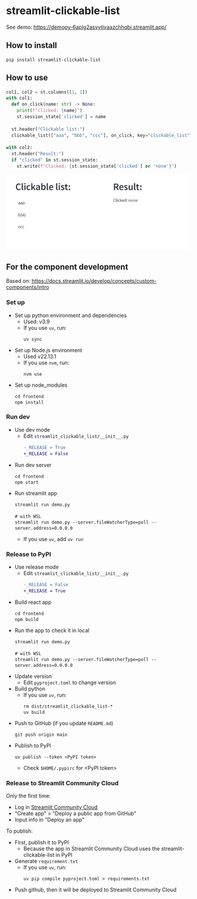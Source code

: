 # streamlit-clickable-list

See demo: https://demopy-6aplg2asvytivaazchhqbj.streamlit.app/

## How to install
```
pip install streamlit-clickable-list
```

## How to use

```python
col1, col2 = st.columns([1, 1])
with col1:
  def on_click(name: str) -> None:
    print(f"clicked: {name}")
    st.session_state['clicked'] = name

  st.header("Clickable list:")
  clickable_list(["aaa", "bbb", "ccc"], on_click, key="clickable_list")

with col2:
  st.header("Result:")
  if "clicked" in st.session_state:
    st.write(f"Clicked: {st.session_state['clicked'] or 'none'}")

```

![streamlit-clickable-list_demo](./streamlit-clickable-list_demo.gif)

## For the component development

Based on: https://docs.streamlit.io/develop/concepts/custom-components/intro

### Set up

- Set up python environment and dependencies
  - Used: v3.9
  - If you use `uv`, run:
    ```
    uv sync
    ```
- Set up Node.js environment
  - Used v22.13.1
  - If you use `nvm`, run:
    ```
    nvm use
    ```
- Set up node_modules
  ```
  cd frontend
  npm install
  ```

### Run dev

- Use dev mode
  - Edit `streamlit_clickable_list/__init__.py`
    ```diff
    -_RELEASE = True
    +_RELEASE = False
    ```
- Run dev server
  ```
  cd frontend
  npm start
  ```
- Run streamlit app
  ```
  streamlit run demo.py

  # with WSL
  streamlit run demo.py --server.fileWatcherType=poll --server.address=0.0.0.0
  ```
  - If you use `uv`, add `uv run`

### Release to PyPI

- Use release mode
  - Edit `streamlit_clickable_list/__init__.py`
    ```diff
    -_RELEASE = False
    +_RELEASE = True
    ```
- Build react app
  ```
  cd frontend
  npm build
  ```
- Run the app to check it in local
  ```
  streamlit run demo.py

  # with WSL
  streamlit run demo.py --server.fileWatcherType=poll --server.address=0.0.0.0
  ```
- Update version
  - Edit `pyproject.toml` to change version
- Build python
  - If you use `uv`, run:
    ```
    rm dist/streamlit_clickable_list-*
    uv build
    ```
- Push to GitHub (if you update `README.md`)
  ```
  git push origin main
  ```
- Publish to PyPI
  ```
  uv publish --token <PyPI token>
  ```
  - Check `$HOME/.pypirc` for \<PyPI token\>

### Release to Streamlit Community Cloud

Only the first time:
- Log in [Streamlit Community Cloud](https://streamlit.io/cloud)
- "Create app" > "Deploy a public app from GitHub"
- Input info in "Deploy an app"

To publish:
- First, publish it to PyPI
  - Because the app in Streamlit Community Cloud uses the streamlit-clickable-list in PyPI
- Generate `requirement.txt`
  - If you use `uv`, run:
    ```
    uv pip compile pyproject.toml > requirements.txt
    ```
- Push github, then it will be deployed to Streamlit Community Cloud

